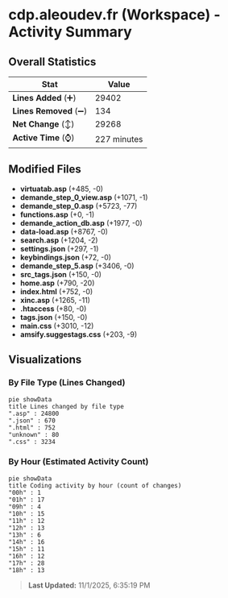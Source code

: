 # cdp.aleoudev.fr (Workspace) - Activity Summary 

## Overall Statistics

| Stat                   | Value                                                             |
| ---------------------- | ----------------------------------------------------------------- |
| **Lines Added** (➕)   | 29402                                          |
| **Lines Removed** (➖) | 134                                        |
| **Net Change** (↕)    | 29268                |
| **Active Time** (⌚)   | 227 minutes |


## Modified Files
- **virtuatab.asp** (+485, -0)
- **demande_step_0_view.asp** (+1071, -1)
- **demande_step_0.asp** (+5723, -77)
- **functions.asp** (+0, -1)
- **demande_action_db.asp** (+1977, -0)
- **data-load.asp** (+8767, -0)
- **search.asp** (+1204, -2)
- **settings.json** (+297, -1)
- **keybindings.json** (+72, -0)
- **demande_step_5.asp** (+3406, -0)
- **src_tags.json** (+150, -0)
- **home.asp** (+790, -20)
- **index.html** (+752, -0)
- **xinc.asp** (+1265, -11)
- **.htaccess** (+80, -0)
- **tags.json** (+150, -0)
- **main.css** (+3010, -12)
- **amsify.suggestags.css** (+203, -9)

## Visualizations

### By File Type (Lines Changed)

```mermaid
pie showData
title Lines changed by file type
".asp" : 24800
".json" : 670
".html" : 752
"unknown" : 80
".css" : 3234
```

### By Hour (Estimated Activity Count)

```mermaid
pie showData
title Coding activity by hour (count of changes)
"00h" : 1
"01h" : 17
"09h" : 4
"10h" : 15
"11h" : 12
"12h" : 13
"13h" : 6
"14h" : 16
"15h" : 11
"16h" : 12
"17h" : 28
"18h" : 13
```


> **Last Updated:** 11/1/2025, 6:35:19 PM
